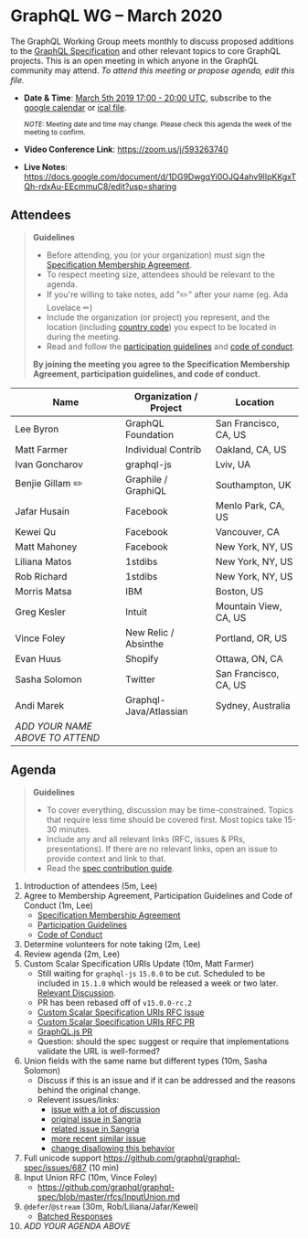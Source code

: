 # GraphQL WG – March 2020

The GraphQL Working Group meets monthly to discuss proposed additions to the
[GraphQL Specification](https://github.com/graphql/graphql-spec) and other
relevant topics to core GraphQL projects. This is an open meeting in which
anyone in the GraphQL community may attend. *To attend this meeting or propose
agenda, edit this file.*

- **Date & Time**: [March 5th 2019 17:00 - 20:00 UTC](https://www.timeanddate.com/worldclock/meetingdetails.html?year=2020&month=3&day=5&hour=17&min=0&sec=0&p1=224&p2=179&p3=136&p4=37&p5=239&p6=101&p7=152), subscribe to the [google calendar](https://calendar.google.com/calendar/embed?src=graphql.org_lc7llu5kovorb7dl1uo7c6h4ls%40group.calendar.google.com) or [ical file](https://calendar.google.com/calendar/ical/graphql.org_lc7llu5kovorb7dl1uo7c6h4ls%40group.calendar.google.com/public/basic.ics).

  <small>*NOTE:* Meeting date and time may change. Please check this agenda the week of the meeting to confirm.</small>
- **Video Conference Link**: https://zoom.us/j/593263740
- **Live Notes**: https://docs.google.com/document/d/1DG9DwgqYi0OJQ4ahv9lIpKKgxTQh-rdxAu-EEcmmuC8/edit?usp=sharing


## Attendees

> **Guidelines**
> - Before attending, you (or your organization) must sign the [Specification Membership Agreement](https://github.com/graphql/foundation).
> - To respect meeting size, attendees should be relevant to the agenda.
> - If you're willing to take notes, add "✏️" after your name (eg. Ada Lovelace ✏)
> - Include the organization (or project) you represent, and the location (including [country code](https://en.wikipedia.org/wiki/List_of_ISO_3166_country_codes#Current_ISO_3166_country_codes)) you expect to be located in during the meeting.
> - Read and follow the [participation guidelines](https://github.com/graphql/graphql-wg#participation-guidelines) and [code of conduct](https://github.com/graphql/foundation/blob/master/CODE-OF-CONDUCT.md).
>
> **By joining the meeting you agree to the Specification Membership Agreement,
> participation guidelines, and code of conduct.**

| Name                     | Organization / Project   | Location
| ------------------------ | ------------------------ | ------------------------
| Lee Byron                | GraphQL Foundation       | San Francisco, CA, US
| Matt Farmer              | Individual Contrib       | Oakland, CA, US
| Ivan Goncharov           | graphql-js               | Lviv, UA
| Benjie Gillam ✏️          | Graphile / GraphiQL      | Southampton, UK
| Jafar Husain             | Facebook                 | Menlo Park, CA, US
| Kewei Qu                 | Facebook                 | Vancouver, CA
| Matt Mahoney             | Facebook                 | New York, NY, US
| Liliana Matos            | 1stdibs                  | New York, NY, US
| Rob Richard              | 1stdibs                  | New York, NY, US
| Morris Matsa             | IBM                      | Boston, US
| Greg Kesler              | Intuit                   | Mountain View, CA, US
| Vince Foley              | New Relic / Absinthe     | Portland, OR, US
| Evan Huus                | Shopify                  | Ottawa, ON, CA
| Sasha Solomon            | Twitter                  | San Francisco, CA, US
| Andi Marek | Graphql-Java/Atlassian | Sydney, Australia
| *ADD YOUR NAME ABOVE TO ATTEND*


## Agenda

> **Guidelines**
> - To cover everything, discussion may be time-constrained. Topics that require less time should be covered first. Most topics take 15-30 minutes.
> - Include any and all relevant links (RFC, issues & PRs, presentations). If there are no relevant links, open an issue to provide context and link to that.
> - Read the [spec contribution guide](https://github.com/graphql/graphql-spec/blob/master/CONTRIBUTING.md).

<!--

Example agenda item:

1. Discuss moving the subscriptions proposal to stage 2 (30m, Lee)
   - [Subscriptions RFC](link.to/the-relevant/pr-or-issue-or-doc)
   - [GraphQL.js PR](github.link/to/the/project/pr)
   - [Another Relevant Link](youre.getting/the-idea.now)

-->

1. Introduction of attendees (5m, Lee)
1. Agree to Membership Agreement, Participation Guidelines and Code of Conduct (1m, Lee)
   - [Specification Membership Agreement](https://github.com/graphql/foundation)
   - [Participation Guidelines](https://github.com/graphql/graphql-wg#participation-guidelines)
   - [Code of Conduct](https://github.com/graphql/foundation/blob/master/CODE-OF-CONDUCT.md)
1. Determine volunteers for note taking (2m, Lee)
1. Review agenda (2m, Lee)
1. Custom Scalar Specification URIs Update (10m, Matt Farmer)
   - Still waiting for `graphql-js` `15.0.0` to be cut.  Scheduled to be included in `15.1.0` which would be released a week or two later.  [Relevant Discussion](https://github.com/graphql/graphql-js/pull/2276#discussion_r367909160).
   - PR has been rebased off of `v15.0.0-rc.2`
   - [Custom Scalar Specification URIs RFC Issue](https://github.com/graphql/graphql-spec/issues/635)
   - [Custom Scalar Specification URIs RFC PR](https://github.com/graphql/graphql-spec/pull/649)
   - [GraphQL.js PR](https://github.com/graphql/graphql-js/pull/2276/files)
   - Question: should the spec suggest or require that implementations validate the URL is well-formed?
1. Union fields with the same name but different types (10m, Sasha Solomon)
   - Discuss if this is an issue and if it can be addressed and the reasons behind the original change.
   - Relevent issues/links:
     - [issue with a lot of discussion](https://github.com/graphql/graphql-js/issues/53)
     - [original issue in Sangria](https://github.com/sangria-graphql/sangria/issues/310)
     - [related issue in Sangria](https://github.com/sangria-graphql/sangria/issues/436)
     - [more recent similar issue](https://github.com/dotansimha/graphql-code-generator/issues/2781)
     - [change disallowing this behavior](https://github.com/graphql/graphql-spec/pull/162)
1. Full unicode support https://github.com/graphql/graphql-spec/issues/687 (10 min)
1. Input Union RFC (10m, Vince Foley)
   - https://github.com/graphql/graphql-spec/blob/master/rfcs/InputUnion.md
1. `@defer`/`@stream` (30m, Rob/Liliana/Jafar/Kewei)
   - [Batched Responses](https://github.com/graphql/graphql-spec/pull/692)
1. *ADD YOUR AGENDA ABOVE*
